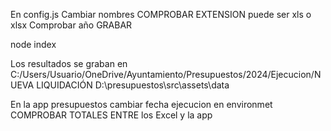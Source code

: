 En config.js
Cambiar nombres
COMPROBAR EXTENSION puede ser xls o xlsx
Comprobar año
GRABAR

node index

Los resultados se graban en 
C:/Users/Usuario/OneDrive/Ayuntamiento/Presupuestos/2024/Ejecucion/NUEVA LIQUIDACIÓN
D:\presupuestos\src\assets\data


En la app presupuestos cambiar fecha ejecucion en environmet
COMPROBAR TOTALES ENTRE los Excel y la app

